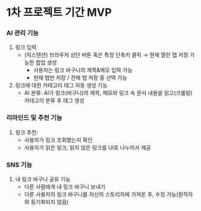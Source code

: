 # 1차 프로젝트 기간 MVP

### AI 관리 기능

1. 링크 입력
    - (익스텐션) 브라우저 상단 버튼 혹은 특정 단축키 클릭 → 현재 열린 탭 저장 가능한 팝업 생성
        - 사용자는 링크 바구니의 제목&메모 입력 가능
        - 현재 탭만 저장 / 전체 탭 저장 중 선택 가능
2. 링크에 대한 카테고리 태그 자동 생성 기능
    - AI 분류: AI가 링크(바구니)의 제목, 메모와 링크 속 문서 내용을 읽고(크롤링) 카테고리 분류 후 태그 생성

### 리마인드 및 추천 기능

1. 링크 추천:  
    - 사용자가 링크 조회했는지 확인
    - 사용자가 읽은 링크, 읽지 않은 링크를 UI로 나누어서 제공

### SNS 기능

1. 내 링크 바구니 공유 기능
    - 다른 사람에게 내 링크 바구니 보내기
    - 다른 사용자의 링크 바구니를 자신의 스토리지에 가져온 후, 수정 가능(원작자와 동기화되지 않음)

